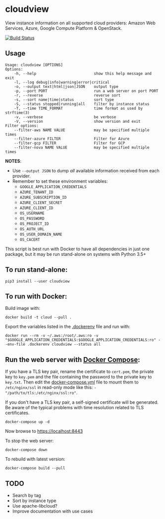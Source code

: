 # cloudview
View instance information on all supported cloud providers: Amazon Web Services, Azure, Google Compute Platform & OpenStack.

[![Build Status](https://travis-ci.org/ricardobranco777/cloudview.svg?branch=master)](https://travis-ci.org/ricardobranco777/cloudview)

## Usage

```
Usage: cloudview [OPTIONS]
Options:
    -h, --help                          show this help message and exit
    -l, --log debug|info|warning|error|critical
    -o, --output text|html|json|JSON    output type
    -p, --port PORT                     run a web server on port PORT
    -r, --reverse                       reverse sort
    -s, --sort name|time|status         sort type
    -S, --status stopped|running|all    filter by instance status
    -T, --time TIME_FORMAT              time format as used by strftime(3)
    -v, --verbose                       be verbose
    -V, --version                       show version and exit
Filter options:
    --filter-aws NAME VALUE             may be specified multiple times
    --filter-azure FILTER               Filter for Azure
    --filter-gcp FILTER                 Filter for GCP
    --filter-nova NAME VALUE            may be specified multiple times
```

**NOTES**:
  - Use `--output JSON` to dump _all_ available information received from each provider.
  - Remember to set these environment variables:
    - `GOOGLE_APPLICATION_CREDENTIALS`
    - `AZURE_TENANT_ID`
    - `AZURE_SUBSCRIPTION_ID`
    - `AZURE_CLIENT_SECRET`
    - `AZURE_CLIENT_ID`
    - `OS_USERNAME`
    - `OS_PASSWORD`
    - `OS_PROJECT_ID`
    - `OS_AUTH_URL`
    - `OS_USER_DOMAIN_NAME`
    - `OS_CACERT`

This script is best run with Docker to have all dependencies in just one package, but it may be run stand-alone on systems with Python 3.5+

## To run stand-alone:

```
pip3 install --user cloudview
```

## To run with Docker:

Build image with:
```
docker build -t cloud --pull .
```

Export the variables listed in the [.dockerenv](.dockerenv) file and run with:

```
docker run --rm -v ~/.aws:/root/.aws:ro -v "$GOOGLE_APPLICATION_CREDENTIALS:$GOOGLE_APPLICATION_CREDENTIALS:ro" --env-file .dockerenv cloudview --status all
```

## Run the web server with [Docker Compose](https://docs.docker.com/compose/install/):

If you have a TLS key pair, rename the certificate to `cert.pem`, the private key to `key.pem` and the file containing the password to the private key to `key.txt`.  Then edit the [docker-compose.yml](docker-compose.yml) file to mount them to `/etc/nginx/ssl` in read-only mode like this: `- "/path/to/tls:/etc/nginx/ssl:ro"`.

If you don't have a TLS key pair, a self-signed certificate will be generated.  Be aware of the typical problems with time resolution related to TLS certificates.


```
docker-compose up -d
```

Now browse to [https://localhost:8443](https://localhost:8443)

To stop the web server:
```
docker-compose down
```

To rebuild with latest version:
```
docker-compose build --pull
```

## TODO
  - Search by tag
  - Sort by instance type
  - Use apache-libcloud?
  - Improve documentation with use cases
